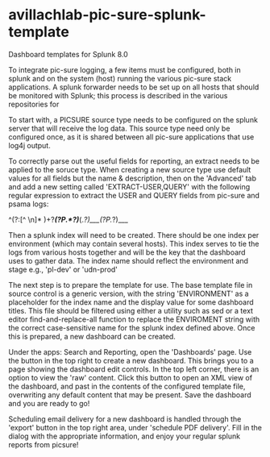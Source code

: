 # avillachlab-pic-sure-splunk-template
Dashboard templates for Splunk 8.0

To integrate pic-sure logging, a few items must be configured, both in splunk and on the system (host) running the various pic-sure stack applications.  A splunk forwarder needs to be set up on all hosts that should be monitored with Splunk; this process is described in the various repositories for 


To start with, a PICSURE source type needs to be configured on the splunk server that will receive the log data.  This source type need only be configured once, as it is shared between all pic-sure applications that use log4j output.


To correctly parse out the useful fields for reporting, an extract needs to be applied to the soruce type.  When creating a new source type use default values for all fields but the name & description, then on the 'Advanced' tab and add a new setting called 'EXTRACT-USER,QUERY' with the following regular expression to extract the USER and QUERY fields from pic-sure and psama logs:

^(?:[^ \n]* )+?___(?P<USER>.*?)___(.*?)___(?P<QUERY>.*?)___


Then a splunk index will need to be created.  There should be one index per environment (which may contain several hosts).  This index serves to tie the logs from various hosts together and will be the key that the dashboard uses to gather data.  The index name should reflect the environment and stage e.g., 'pl-dev' or 'udn-prod'

The next step is to prepare the template for use.  The base template file in source control is a generic version, with the string 'ENVIRONMENT' as a placeholder for the index name and the display value for some dashboard titles.  This file should be filtered using either a utility such as sed or a text editor find-and-replace-all function to replace the ENVIROMENT string with the correct case-sensitive name for the splunk index defined above.  Once this is prepared, a new dashboard can be created.

Under the apps: Search and Reporting, open the 'Dashboards' page.  Use the button in the top right to create a new dashboard.  This brings you to a page showing the dashboard edit controls.  In the top left corner, there is an option to view the 'raw' content.  Click this button to open an XML view of the dashboard, and past in the contents of the configured template file, overwriting any default content that may be present.  Save the dashboard and you are ready to go!

Scheduling email delivery for a new dashboard is handled through the 'export' button in the top right area, under 'schedule PDF delivery'.  Fill in the dialog with the appropriate information, and enjoy your regular splunk reports from picsure!
